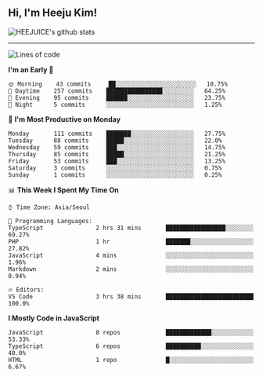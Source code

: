 ## Hi, I'm Heeju Kim!

![HEEJUICE's github stats](https://github-readme-stats.vercel.app/api?username=HEEJUICE&show_icons=true)

---
<!--START_SECTION:waka-->
![Lines of code](https://img.shields.io/badge/From%20Hello%20World%20I%27ve%20Written-8.2%20million%20lines%20of%20code-blue)

**I'm an Early 🐤** 

```text
🌞 Morning    43 commits     ██░░░░░░░░░░░░░░░░░░░░░░░   10.75% 
🌆 Daytime    257 commits    ████████████████░░░░░░░░░   64.25% 
🌃 Evening    95 commits     ██████░░░░░░░░░░░░░░░░░░░   23.75% 
🌙 Night      5 commits      ░░░░░░░░░░░░░░░░░░░░░░░░░   1.25%

```
📅 **I'm Most Productive on Monday** 

```text
Monday       111 commits    ███████░░░░░░░░░░░░░░░░░░   27.75% 
Tuesday      88 commits     █████░░░░░░░░░░░░░░░░░░░░   22.0% 
Wednesday    59 commits     ███░░░░░░░░░░░░░░░░░░░░░░   14.75% 
Thursday     85 commits     █████░░░░░░░░░░░░░░░░░░░░   21.25% 
Friday       53 commits     ███░░░░░░░░░░░░░░░░░░░░░░   13.25% 
Saturday     3 commits      ░░░░░░░░░░░░░░░░░░░░░░░░░   0.75% 
Sunday       1 commits      ░░░░░░░░░░░░░░░░░░░░░░░░░   0.25%

```


📊 **This Week I Spent My Time On** 

```text
⌚︎ Time Zone: Asia/Seoul

💬 Programming Languages: 
TypeScript               2 hrs 31 mins       █████████████████░░░░░░░░   69.27% 
PHP                      1 hr                ███████░░░░░░░░░░░░░░░░░░   27.82% 
JavaScript               4 mins              ░░░░░░░░░░░░░░░░░░░░░░░░░   1.96% 
Markdown                 2 mins              ░░░░░░░░░░░░░░░░░░░░░░░░░   0.94%

🔥 Editors: 
VS Code                  3 hrs 38 mins       █████████████████████████   100.0%

```

**I Mostly Code in JavaScript** 

```text
JavaScript               8 repos             █████████████░░░░░░░░░░░░   53.33% 
TypeScript               6 repos             ██████████░░░░░░░░░░░░░░░   40.0% 
HTML                     1 repo              █░░░░░░░░░░░░░░░░░░░░░░░░   6.67%

```



<!--END_SECTION:waka-->
